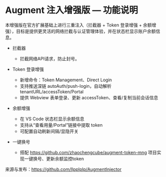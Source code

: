 # Augment 注入增强版 — 功能说明

本增强版在官方扩展基础上进行三重注入（拦截器 + Token 登录增强 + 余额增强），目标是提供更灵活的网络拦截与认证管理体验，并在状态栏显示账户余额信息。

- 拦截器
  - 拦截网络API请求，防止封号。

- Token 登录增强
  - 新增命令：Token Management、Direct Login
  - 支持推送深链 autoAuth/push-login，自动解析 tenantURL/accessToken/Portal
  - 提供 Webview 表单登录、更新 accessToken、查看/复制当前会话信息

- 余额增强
  - 在 VS Code 状态栏显示余额信息
  - 支持从“查看用量/Portal”链接中提取 token
  - 可配置自动刷新间隔/显隐开关
- 一键换号
  - 搭配 https://github.com/zhaochengcube/augment-token-mng 项目实现一键换号、更新余额监控token
  
来源与发布：https://github.com/llpplplp/AugmentInjector
